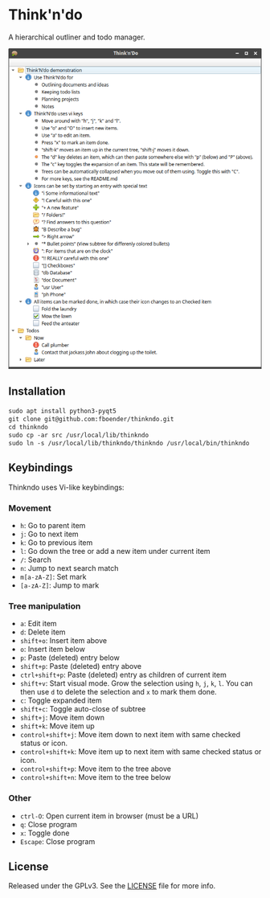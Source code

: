 Think'n'do
==========

A hierarchical outliner and todo manager.

![](https://raw.githubusercontent.com/fboender/thinkndo/master/screenshot.png)

## Installation

    sudo apt install python3-pyqt5
    git clone git@github.com:fboender/thinkndo.git
    cd thinkndo
    sudo cp -ar src /usr/local/lib/thinkndo
    sudo ln -s /usr/local/lib/thinkndo/thinkndo /usr/local/bin/thinkndo

## Keybindings

Thinkndo uses Vi-like keybindings:

### Movement

* `h`: Go to parent item
* `j`: Go to next item
* `k`: Go to previous item
* `l`: Go down the tree or add a new item under current item
* `/`: Search
* `n`: Jump to next search match
* `m[a-zA-Z]`: Set mark
* `[a-zA-Z]`: Jump to mark

### Tree manipulation

* `a`: Edit item
* `d`: Delete item
* `shift+o`: Insert item above
* `o`: Insert item below
* `p`: Paste (deleted) entry below
* `shift+p`: Paste (deleted) entry above
* `ctrl+shift+p`: Paste (deleted) entry as children of current item
* `shift+v`: Start visual mode. Grow the selection using `h`, `j`, `k`, `l`.  You can then use `d` to delete the selection and `x` to mark them done.
* `c`: Toggle expanded item
* `shift+c`: Toggle auto-close of subtree
* `shift+j`: Move item down
* `shift+k`: Move item up
* `control+shift+j`: Move item down to next item with same checked status or icon.
* `control+shift+k`: Move item up to next item with same checked status or icon.
* `control+shift+p`: Move item to the tree above
* `control+shift+n`: Move item to the tree below

### Other

* `ctrl-O`: Open current item in browser (must be a URL)
* `q`: Close program
* `x`: Toggle done
* `Escape`: Close program

## License

Released under the GPLv3. See the [LICENSE](LICENSE) file for more info.
